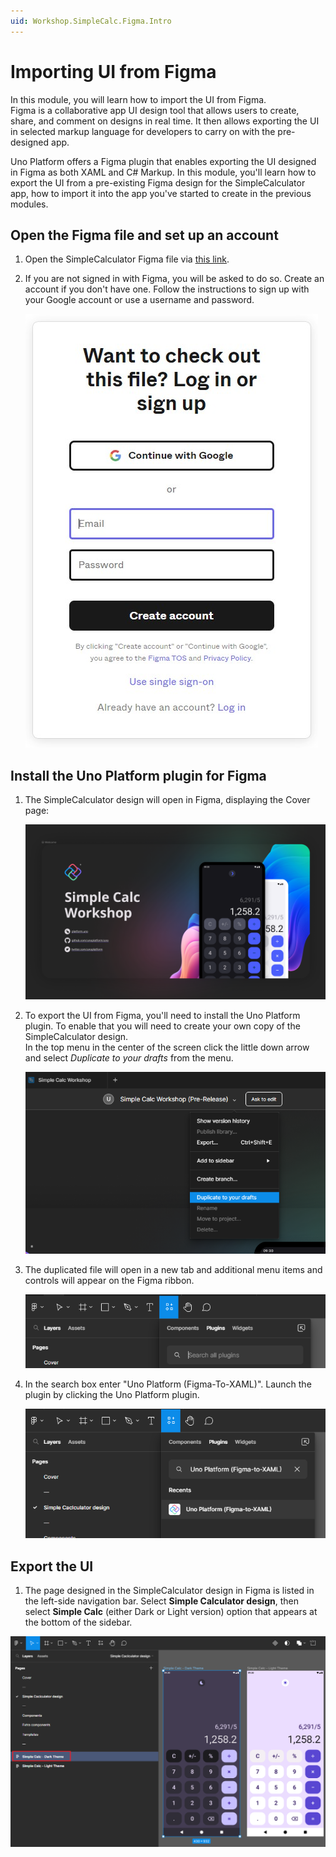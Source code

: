 ```yaml
---
uid: Workshop.SimpleCalc.Figma.Intro
---
```


# Importing UI from Figma

In this module, you will learn how to import the UI from Figma.  
Figma is a collaborative app UI design tool that allows users to create, share, and comment on designs in real time. It then allows exporting the UI in selected markup language for developers to carry on with the pre-designed app.

Uno Platform offers a Figma plugin that enables exporting the UI designed in Figma as both XAML and C# Markup.
In this module, you'll learn how to export the UI from a pre-existing Figma design for the SimpleCalculator app, how to import it into the app you've started to create in the previous modules.

## Open the Figma file and set up an account

1. Open the SimpleCalculator Figma file via [this link](). <!-- TODO: add link -->

1. If you are not signed in with Figma, you will be asked to do so. Create an account if you don't have one. Follow the instructions to sign up with your Google account or use a username and password.

    ![Figma sign-in page](../../art/figma-sign-in.jpg)

## Install the Uno Platform plugin for Figma

1. The SimpleCalculator design will open in Figma, displaying the Cover page:

   ![Figma menu plugin](../../art/figma-cover.png)

1. To export the UI from Figma, you'll need to install the Uno Platform plugin. To enable that you will need to create your own copy of the SimpleCalculator design.  
    In the top menu in the center of the screen click the little down arrow and select *Duplicate to your drafts* from the menu.

   ![Figma menu plugin](../../art/figma-duplicate-drafts.png)

1. The duplicated file will open in a new tab and additional menu items and controls will appear on the Figma ribbon.

    ![Figma menu plugin](../../art/figma-menu-plugin.png)

1. In the search box enter "Uno Platform (Figma-To-XAML)". Launch the plugin by clicking the Uno Platform plugin.

    ![Figma Plugin Launch](../../art/figma-plugin-launch.png)

## Export the UI

1. The page designed in the SimpleCalculator design in Figma is listed in the left-side navigation bar. Select **Simple Calculator design**, then select **Simple Calc** (either Dark or Light version) option that appears at the bottom of the sidebar.

![Select Figma Design](../../art/figma-select-design.png)